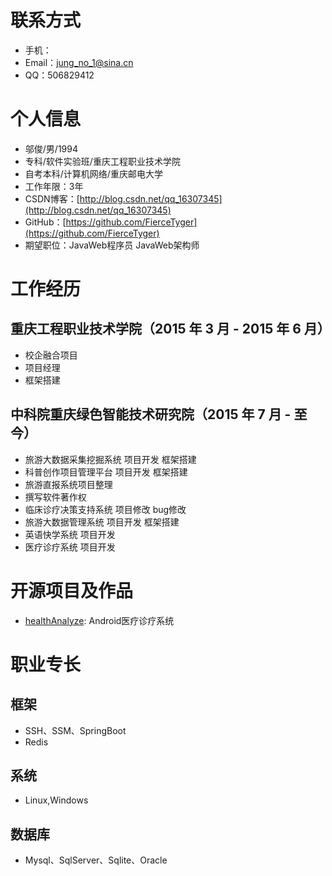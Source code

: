 # 联系方式

* 手机：
* Email：jung_no_1@sina.cn 
* QQ：506829412

# 个人信息

* 邬俊/男/1994
* 专科/软件实验班/重庆工程职业技术学院
* 自考本科/计算机网络/重庆邮电大学
* 工作年限：3年
* CSDN博客：[http://blog.csdn.net/qq_16307345](http://blog.csdn.net/qq_16307345)
* GitHub：[https://github.com/FierceTyger](https://github.com/FierceTyger)
* 期望职位：JavaWeb程序员 JavaWeb架构师

# 工作经历

## 重庆工程职业技术学院（2015 年 3 月 - 2015 年 6 月）
* 校企融合项目 
* 项目经理 
* 框架搭建

## 中科院重庆绿色智能技术研究院（2015 年 7 月 - 至今）
* 旅游大数据采集挖掘系统 项目开发 框架搭建
* 科普创作项目管理平台 项目开发 框架搭建
* 旅游直报系统项目整理
* 撰写软件著作权
* 临床诊疗决策支持系统 项目修改 bug修改
* 旅游大数据管理系统 项目开发 框架搭建
* 英语快学系统 项目开发
* 医疗诊疗系统 项目开发

# 开源项目及作品
* [healthAnalyze](https://github.com/FierceTyger/healthAnalyze): Android医疗诊疗系统

# 职业专长

## 框架
* SSH、SSM、SpringBoot
* Redis

## 系统
* Linux,Windows

## 数据库
* Mysql、SqlServer、Sqlite、Oracle

